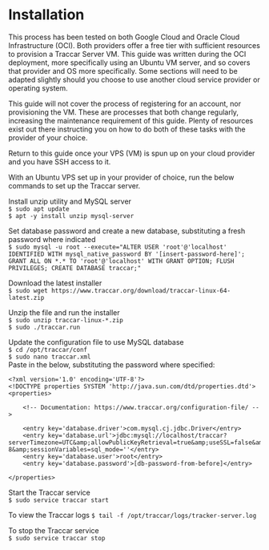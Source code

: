 # Installation
This process has been tested on both Google Cloud and Oracle Cloud Infrastructure (OCI). Both providers offer a free tier with sufficient resources to provision a Traccar Server VM. This guide was written during the OCI deployment, more specifically using an Ubuntu VM server, and so covers that provider and OS more specifically. Some sections will need to be adapted slightly should you choose to use another cloud service provider or operating system.

This guide will not cover the process of registering for an account, nor provisioning the VM. These are processes that both change regularly, increasing the maintenance  requirement of this guide. Plenty of resources exist out there instructing you on how to do both of these tasks with the provider of your choice.

Return to this guide once your VPS (VM) is spun up on your cloud provider and you have SSH access to it.

With an Ubuntu VPS set up in your provider of choice, run the below commands to set up the Traccar server.

Install unzip utility and MySQL server\
`$ sudo apt update`\
`$ apt -y install unzip mysql-server`

Set database password and create a new database, substituting a fresh password where indicated\
`$ sudo mysql -u root --execute="ALTER USER 'root'@'localhost' IDENTIFIED WITH mysql_native_password BY '[insert-password-here]'; GRANT ALL ON *.* TO 'root'@'localhost' WITH GRANT OPTION; FLUSH PRIVILEGES; CREATE DATABASE traccar;"`

Download the latest installer\
`$ sudo wget https://www.traccar.org/download/traccar-linux-64-latest.zip`

Unzip the file and run the installer\
`$ sudo unzip traccar-linux-*.zip`\
`$ sudo ./traccar.run`

Update the configuration file to use MySQL database\
`$ cd /opt/traccar/conf`\
`$ sudo nano traccar.xml`\
Paste in the below, substituting the password where specified:
```
<?xml version='1.0' encoding='UTF-8'?>
<!DOCTYPE properties SYSTEM 'http://java.sun.com/dtd/properties.dtd'>
<properties>

    <!-- Documentation: https://www.traccar.org/configuration-file/ -->

    <entry key='database.driver'>com.mysql.cj.jdbc.Driver</entry>
    <entry key='database.url'>jdbc:mysql://localhost/traccar?serverTimezone=UTC&amp;allowPublicKeyRetrieval=true&amp;useSSL=false&amp;allowMultiQueries=true&amp;autoReconnect=true&amp;useUnicode=yes&amp;characterEncoding=UTF-8&amp;sessionVariables=sql_mode=''</entry>
    <entry key='database.user'>root</entry>
    <entry key='database.password'>[db-password-from-before]</entry>

</properties>
```

Start the Traccar service\
`$ sudo service traccar start`

To view the Traccar logs
`$ tail -f /opt/traccar/logs/tracker-server.log`

To stop the Traccar service\
`$ sudo service traccar stop`